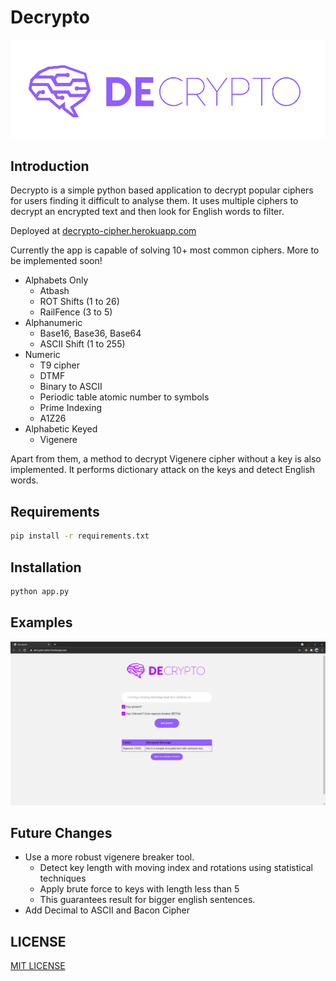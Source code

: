 # Decrypto
![image](decrypto/static/logo_t.png)

## Introduction
Decrypto is a simple python based application to decrypt popular ciphers for users finding it difficult to analyse them.
It uses multiple ciphers to decrypt an encrypted text and then look for English words to filter.

Deployed at [decrypto-cipher.herokuapp.com](https://decrypto-cipher.herokuapp.com/)

Currently the app is capable of solving 10+ most common ciphers. More to be implemented soon!

- Alphabets Only
    - Atbash
    - ROT Shifts (1 to 26)
    - RailFence (3 to 5)
- Alphanumeric 
    - Base16, Base36, Base64
    - ASCII Shift (1 to 255)
- Numeric 
    - T9 cipher
    - DTMF
    - Binary to ASCII
    - Periodic table atomic number to symbols
    - Prime Indexing
    - A1Z26
- Alphabetic Keyed
    - Vigenere

Apart from them, a method to decrypt Vigenere cipher without a key is also implemented. It performs dictionary attack on 
the keys and detect English words. 

## Requirements

```sh
pip install -r requirements.txt
```

## Installation

```sh
python app.py
```


## Examples

![App Screenshot](decryto/../decrypto/static/screenshot.png)

  
## Future Changes
- Use a more robust vigenere breaker tool. 
  - Detect key length with moving index and rotations using statistical techniques
  - Apply brute force to keys with length less than 5
  - This guarantees result for bigger english sentences.
- Add Decimal to ASCII and Bacon Cipher


## LICENSE

[MIT LICENSE](http://www.tldrlegal.com/license/mit-license)

